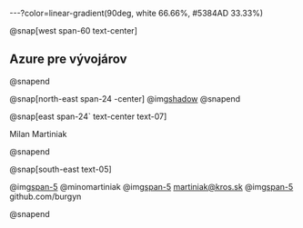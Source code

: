 ---?color=linear-gradient(90deg, white 66.66%, #5384AD 33.33%)

@snap[west span-60 text-center]
## Azure pre vývojárov
@snapend

@snap[north-east span-24 -center]
@img[shadow](AzureForDevelopers/assets/img/IMAG2408.jpg)
@snapend


@snap[east span-24` text-center text-07]

Milan Martiniak

@snapend

@snap[south-east text-05]

@img[span-5](AzureForDevelopers/assets/img/twitter.png) @minomartiniak
@img[span-5](AzureForDevelopers/assets/img/outlook.png) martiniak@kros.sk
@img[span-5](AzureForDevelopers/assets/img/github.png) github.com/burgyn

@snapend